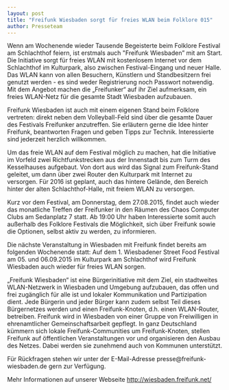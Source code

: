 ```yaml
---
layout: post
title: "Freifunk Wiesbaden sorgt für freies WLAN beim Folklore 015"
author: Presseteam
---
```


Wenn am Wochenende wieder Tausende Begeisterte
beim Folklore Festival am Schlachthof feiern, ist erstmals auch
"Freifunk Wiesbaden” mit am Start. Die Initiative sorgt für freies WLAN
mit kostenlosem Internet vor dem Schlachthof im Kulturpark, also
zwischen Festival-Eingang und neuer Halle. Das WLAN kann von allen
Besuchern, Künstlern und Standbesitzern frei genutzt werden - es sind
weder Registrierung noch Passwort notwendig. Mit dem Angebot machen die
„Freifunker“ auf ihr Ziel aufmerksam, ein freies WLAN-Netz für die
gesamte Stadt Wiesbaden aufzubauen.

Freifunk Wiesbaden ist auch mit einem eigenen Stand beim Folklore
vertreten: direkt neben dem Volleyball-Feld sind über die gesamte Dauer
des Festivals Freifunker anzutreffen. Sie erläutern gerne die Idee
hinter Freifunk, beantworten Fragen und geben Tipps zur Technik.
Interessierte sind jederzeit herzlich willkommen.

Um das freie WLAN auf dem Festival möglich zu machen, hat die Initiative
im Vorfeld zwei Richtfunkstrecken aus der Innenstadt bis zum Turm des
Kesselhauses aufgebaut. Von dort aus wird das Signal zum Freifunk-Stand
geleitet, um dann über zwei Router den Kulturpark mit Internet zu
versorgen. Für 2016 ist geplant, auch das hintere Gelände, den Bereich
hinter der alten Schlachthof-Halle, mit freiem WLAN zu versorgen.

Kurz vor dem Festival, am Donnerstag, dem 27.08.2015, findet auch wieder
das monatliche Treffen der Freifunker in den Räumen des Chaos Computer
Clubs am Sedanplatz 7 statt. Ab 19:00 Uhr haben Interessierte somit auch
außerhalb des Folklore Festivals die Möglichkeit, sich über Freifunk
sowie die Optionen, selbst aktiv zu werden, zu informieren.

Die nächste Veranstaltung in Wiesbaden mit Freifunk findet bereits am
folgenden Wochenende statt: Auf dem 1. Wiesbadener Street Food Festival
am 05. und 06.09.2015 im Kulturpark am Schlachthof wird Freifunk
Wiesbaden auch wieder für freies WLAN sorgen.

„Freifunk Wiesbaden“ ist eine Bürgerinitiative mit dem Ziel, ein
stadtweites WLAN­-Netzwerk in Wiesbaden und Umgebung aufzubauen, das
offen und frei zugänglich für alle ist und lokaler Kommunikation und
Partizipation dient. Jede Bürgerin und jeder Bürger kann zudem selbst
Teil dieses Bürgernetzes werden und einen Freifunk­-Knoten, d.h. einen
WLAN­-Router, betreiben. Freifunk wird in Wiesbaden von einer Gruppe von
Freiwilligen in ehrenamtlicher Gemeinschaftsarbeit gepflegt. In ganz
Deutschland kümmern sich lokale Freifunk-­Communities um
Freifunk-­Knoten, stellen Freifunk auf öffentlichen Veranstaltungen vor
und organisieren den Ausbau des Netzes. Dabei werden sie zunehmend auch
von Kommunen unterstützt.

Für Rückfragen stehen wir unter der E-­Mail-­Adresse
presse@freifunk­-wiesbaden.de gern zur Verfügung.

Mehr Informationen auf unserer Webseite http://wiesbaden.freifunk.net/
